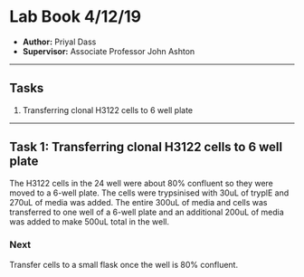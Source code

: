 # Lab Book 4/12/19
- **Author:** Priyal Dass
- **Supervisor:** Associate Professor John Ashton
------------------------------------------------------------------
## Tasks

1. Transferring clonal H3122 cells to 6 well plate

------------------------------------------------------------------
## Task 1: Transferring clonal H3122 cells to 6 well plate

The H3122 cells in the 24 well were about 80% confluent so they were moved to a 6-well plate. The cells were trypsinised with 30uL of tryplE and 270uL of media was added. The entire 300uL of media and cells was transferred to one well of a 6-well plate and an additional 200uL of media was added to make 500uL total in the well.

### Next
Transfer cells to a small flask once the well is 80% confluent.
